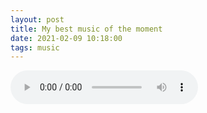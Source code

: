 ```yaml
---
layout: post
title: My best music of the moment
date: 2021-02-09 10:18:00
tags: music
---
```


<audio controls>
  <source src="{{site.baseurl}}/assets/Lo-Fi.mp3" type="audio/mpeg">
Your browser does not support the audio element.
</audio> 

